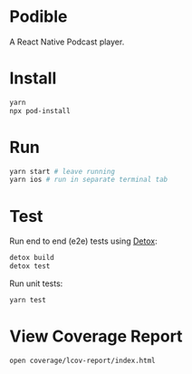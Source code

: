 # Podible

A React Native Podcast player.

# Install

```bash
yarn
npx pod-install
```

# Run

```bash
yarn start # leave running
yarn ios # run in separate terminal tab
```

# Test

Run end to end (e2e) tests using [Detox](https://github.com/wix/Detox):

```bash
detox build
detox test
```

Run unit tests:

```bash
yarn test
```

# View Coverage Report

```bash
open coverage/lcov-report/index.html
```
